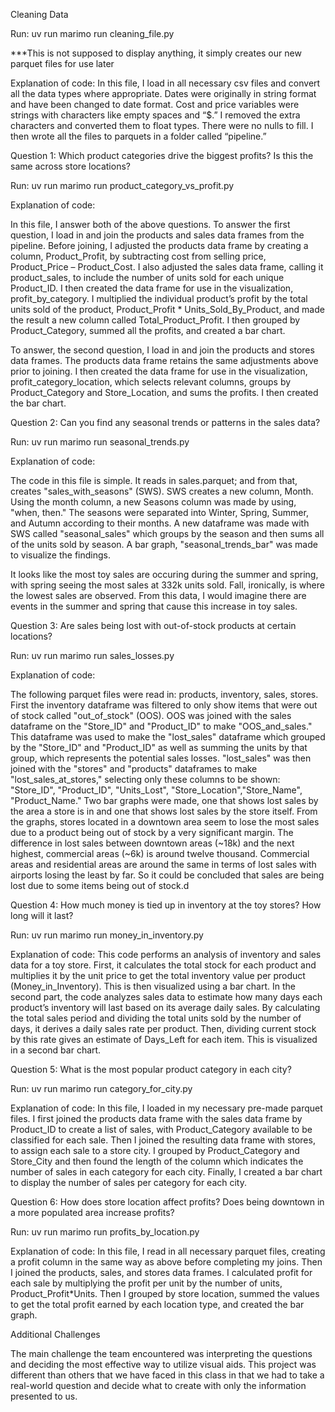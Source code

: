 Cleaning Data 

Run: uv run marimo run cleaning_file.py 

***This is not supposed to display anything, it simply creates our new parquet files for use later 

Explanation of code: In this file, I load in all necessary csv files and convert all the data types where appropriate. Dates were originally in string format and have been changed to date format. Cost and price variables were strings with characters like empty spaces and “$.” I removed the extra characters and converted them to float types. There were no nulls to fill. I then wrote all the files to parquets in a folder called “pipeline.” 

Question 1: Which product categories drive the biggest profits? Is this the same across store locations? 

Run: uv run marimo run product_category_vs_profit.py 

Explanation of code:  

In this file, I answer both of the above questions. To answer the first question, I load in and join the products and sales data frames from the pipeline. Before joining, I adjusted the products data frame by creating a column, Product_Profit, by subtracting cost from selling price, Product_Price – Product_Cost. I also adjusted the sales data frame, calling it product_sales, to include the number of units sold for each unique Product_ID. I then created the data frame for use in the visualization, profit_by_category. I multiplied the individual product’s profit by the total units sold of the product, Product_Profit * Units_Sold_By_Product, and made the result a new column called Total_Product_Profit. I then grouped by Product_Category, summed all the profits, and created a bar chart. 

To answer, the second question, I load in and join the products and stores data frames. The products data frame retains the same adjustments above prior to joining. I then created the data frame for use in the visualization, profit_category_location, which selects relevant columns, groups by Product_Category and Store_Location, and sums the profits. I then created the bar chart. 

Question 2: Can you find any seasonal trends or patterns in the sales data? 

Run: uv run marimo run seasonal_trends.py 

Explanation of code: 

The code in this file is simple. It reads in sales.parquet; and from that, creates "sales_with_seasons" (SWS). SWS creates a new column, Month. Using the month column, a new Seasons column was made by using, "when, then." The seasons were separated into Winter, Spring, Summer, and Autumn according to their months. A new dataframe was made with SWS called "seasonal_sales" which groups by the season and then sums all of the units sold by season. A bar graph, "seasonal_trends_bar" was made to visualize the findings.

It looks like the most toy sales are occuring during the summer and spring, with spring seeing the most sales at 332k units sold. Fall, ironically, is where the lowest sales are observed. From this data, I would imagine there are events in the summer and spring that cause this increase in toy sales.

Question 3: Are sales being lost with out-of-stock products at certain locations? 

Run: uv run marimo run sales_losses.py

Explanation of code: 

 The following parquet files were read in: products, inventory, sales, stores.
 First the inventory dataframe was filtered to only show items that were out of stock called "out_of_stock" (OOS). OOS was joined with the sales dataframe on the "Store_ID" and "Product_ID" to make "OOS_and_sales." This dataframe was used to make the "lost_sales" dataframe which grouped by the "Store_ID" and "Product_ID" as well as summing the units by that group, which represents the potential sales losses. 
 "lost_sales" was then joined with the "stores" and "products" dataframes to make "lost_sales_at_stores," selecting only these columns to be shown: "Store_ID", "Product_ID", "Units_Lost", "Store_Location","Store_Name", "Product_Name."
 Two bar graphs were made, one that shows lost sales by the area a store is in and one that shows lost sales by the store itself. 
 From the graphs, stores located in a downtown area seem to lose the most sales due to a product being out of stock by a very significant margin. The difference in lost sales between downtown areas (~18k) and the next highest, commercial areas (~6k) is around twelve thousand. Commercial areas and residential areas are around the same in terms of lost sales with airports losing the least by far. 
 So it could be concluded that sales are being lost due to some items being out of stock.d

Question 4: How much money is tied up in inventory at the toy stores? How long will it last? 

Run: uv run marimo run money_in_inventory.py 

Explanation of code: This code performs an analysis of inventory and sales data for a toy store. First, it calculates the total stock for each product and multiplies it by the unit price to get the total inventory value per product (Money_in_Inventory). This is then visualized using a bar chart. In the second part, the code analyzes sales data to estimate how many days each product’s inventory will last based on its average daily sales. By calculating the total sales period and dividing the total units sold by the number of days, it derives a daily sales rate per product. Then, dividing current stock by this rate gives an estimate of Days_Left for each item. This is visualized in a second bar chart. 



Question 5: What is the most popular product category in each city? 

Run: uv run marimo run category_for_city.py 

Explanation of code: In this file, I loaded in my necessary pre-made parquet files. I first joined the products data frame with the sales data frame by Product_ID to create a list of sales, with Product_Category available to be classified for each sale. Then I joined the resulting data frame with stores, to assign each sale to a store city. I grouped by Product_Category and Store_City and then found the length of the column which indicates the number of sales in each category for each city. Finally, I created a bar chart to display the number of sales per category for each city. 

 

Question 6: How does store location affect profits? Does being downtown in a more populated area increase profits? 

Run: uv run marimo run profits_by_location.py 

Explanation of code: In this file, I read in all necessary parquet files, creating a profit column in the same way as above before completing my joins. Then I joined the products, sales, and stores data frames. I calculated profit for each sale by multiplying the profit per unit by the number of units, Product_Profit*Units. Then I grouped by store location, summed the values to get the total profit earned by each location type, and created the bar graph. 

Additional Challenges 

The main challenge the team encountered was interpreting the questions and deciding the most effective way to utilize visual aids. This project was different than others that we have faced in this class in that we had to take a real-world question and decide what to create with only the information presented to us. 